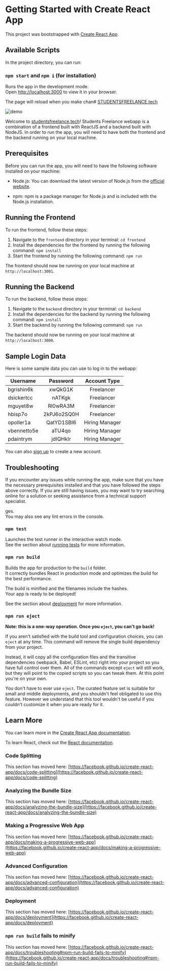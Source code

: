 # Getting Started with Create React App

This project was bootstrapped with [Create React App](https://github.com/facebook/create-react-app).

## Available Scripts

In the project directory, you can run:

### `npm start` and `npm i` (for installation)

Runs the app in the development mode.\
Open [http://localhost:3000](http://localhost:3000) to view it in your browser.

The page will reload when you make chan# [STUDENTSFREELANCE.tech](http://studentsfreelance.tech/)

![demo](https://user-images.githubusercontent.com/84950398/208092509-ce165905-0977-4856-972c-8ed81347aeab.gif)

Welcome to [studentsfreelance.tech](http://studentsfreelance.tech/)! Students Freelance webapp is a combination of a frontend built with ReactJS and a backend built with NodeJS. In order to run the app, you will need to have both the frontend and the backend running on your local machine.

## Prerequisites

Before you can run the app, you will need to have the following software installed on your machine:

- Node.js: You can download the latest version of Node.js from the [official website](https://nodejs.org/).

- npm: npm is a package manager for Node.js and is included with the Node.js installation.

## Running the Frontend

To run the frontend, follow these steps:

1. Navigate to the `frontend` directory in your terminal:
`cd frontend`
2. Install the dependencies for the frontend by running the following command:
`npm install`
3. Start the frontend by running the following command:
`npm run`


The frontend should now be running on your local machine at `http://localhost:3001`.

## Running the Backend

To run the backend, follow these steps:

1. Navigate to the `backend` directory in your terminal:
`cd backend`
2. Install the dependencies for the backend by running the following command:
`npm install`
3. Start the backend by running the following command:
`npm run`

The backend should now be running on your local machine at `http://localhost:3000`.

## Sample Login Data

Here is some sample data you can use to log in to the webapp:

| Username      | Password      | Account Type  |
| ------------- |:-------------:| :-------------:|
| bgrishin6k   | xwQkG1K         | Freelancer    |
| dsickertcc   | nATKgk         | Freelancer     |
| mguyet8w   | Rl0wRA3M         | Freelancer    |
| hbisp7o   | 2kPJ6o2SQ0H         | Freelancer     |
| opoller1a   | QatYD1SBI6         | Hiring Manager    |
| vbennetto5e   | aTU4qo         | Hiring Manager    |
| pdaintrym   | jdIQHkIr         | Hiring Manager    |

You can also [sign up](http://studentsfreelance.tech/#/signup) to create a new account.


## Troubleshooting

If you encounter any issues while running the app, make sure that you have the necessary prerequisites installed and that you have followed the steps above correctly. If you are still having issues, you may want to try searching online for a solution or seeking assistance from a technical support specialist.





ges.\
You may also see any lint errors in the console.

### `npm test`

Launches the test runner in the interactive watch mode.\
See the section about [running tests](https://facebook.github.io/create-react-app/docs/running-tests) for more information.

### `npm run build`

Builds the app for production to the `build` folder.\
It correctly bundles React in production mode and optimizes the build for the best performance.

The build is minified and the filenames include the hashes.\
Your app is ready to be deployed!

See the section about [deployment](https://facebook.github.io/create-react-app/docs/deployment) for more information.

### `npm run eject`

**Note: this is a one-way operation. Once you `eject`, you can't go back!**

If you aren't satisfied with the build tool and configuration choices, you can `eject` at any time. This command will remove the single build dependency from your project.

Instead, it will copy all the configuration files and the transitive dependencies (webpack, Babel, ESLint, etc) right into your project so you have full control over them. All of the commands except `eject` will still work, but they will point to the copied scripts so you can tweak them. At this point you're on your own.

You don't have to ever use `eject`. The curated feature set is suitable for small and middle deployments, and you shouldn't feel obligated to use this feature. However we understand that this tool wouldn't be useful if you couldn't customize it when you are ready for it.

## Learn More

You can learn more in the [Create React App documentation](https://facebook.github.io/create-react-app/docs/getting-started).

To learn React, check out the [React documentation](https://reactjs.org/).

### Code Splitting

This section has moved here: [https://facebook.github.io/create-react-app/docs/code-splitting](https://facebook.github.io/create-react-app/docs/code-splitting)

### Analyzing the Bundle Size

This section has moved here: [https://facebook.github.io/create-react-app/docs/analyzing-the-bundle-size](https://facebook.github.io/create-react-app/docs/analyzing-the-bundle-size)

### Making a Progressive Web App

This section has moved here: [https://facebook.github.io/create-react-app/docs/making-a-progressive-web-app](https://facebook.github.io/create-react-app/docs/making-a-progressive-web-app)

### Advanced Configuration

This section has moved here: [https://facebook.github.io/create-react-app/docs/advanced-configuration](https://facebook.github.io/create-react-app/docs/advanced-configuration)

### Deployment

This section has moved here: [https://facebook.github.io/create-react-app/docs/deployment](https://facebook.github.io/create-react-app/docs/deployment)

### `npm run build` fails to minify

This section has moved here: [https://facebook.github.io/create-react-app/docs/troubleshooting#npm-run-build-fails-to-minify](https://facebook.github.io/create-react-app/docs/troubleshooting#npm-run-build-fails-to-minify)
